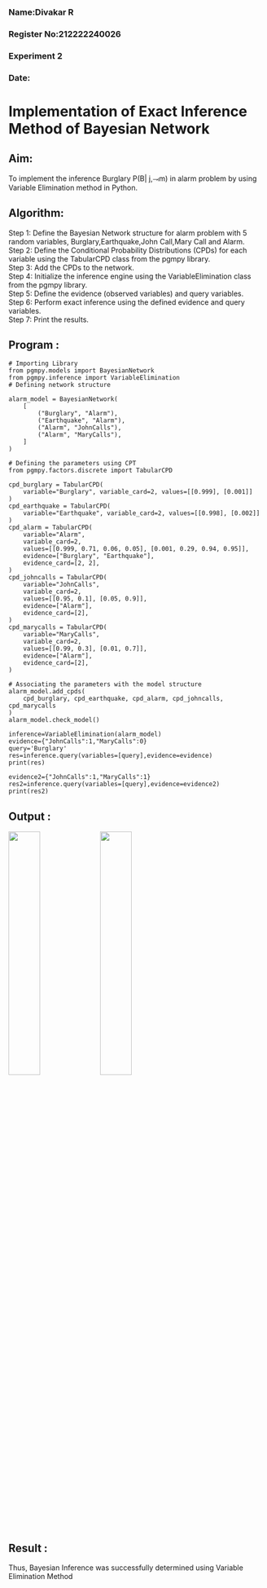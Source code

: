<H3>Name:Divakar R</H3>
<H3>Register No:212222240026</H3>
<H3>Experiment 2</H3>
<H3>Date:</H3>
<h1>Implementation of Exact Inference Method of Bayesian Network</h1>

## Aim:
To implement the inference Burglary P(B| j,⥗m) in alarm problem by using Variable Elimination method in Python.

## Algorithm:

Step 1: Define the Bayesian Network structure for alarm problem with 5 random variables, Burglary,Earthquake,John Call,Mary Call and Alarm.<br>
Step 2: Define the Conditional Probability Distributions (CPDs) for each variable using the TabularCPD class from the pgmpy library.<br>
Step 3: Add the CPDs to the network.<br>
Step 4: Initialize the inference engine using the VariableElimination class from the pgmpy library.<br>
Step 5: Define the evidence (observed variables) and query variables.<br>
Step 6: Perform exact inference using the defined evidence and query variables.<br>
Step 7: Print the results.<br>

## Program :
```
# Importing Library
from pgmpy.models import BayesianNetwork
from pgmpy.inference import VariableElimination
# Defining network structure

alarm_model = BayesianNetwork(
    [
        ("Burglary", "Alarm"),
        ("Earthquake", "Alarm"),
        ("Alarm", "JohnCalls"),
        ("Alarm", "MaryCalls"),
    ]
)

# Defining the parameters using CPT
from pgmpy.factors.discrete import TabularCPD

cpd_burglary = TabularCPD(
    variable="Burglary", variable_card=2, values=[[0.999], [0.001]]
)
cpd_earthquake = TabularCPD(
    variable="Earthquake", variable_card=2, values=[[0.998], [0.002]]
)
cpd_alarm = TabularCPD(
    variable="Alarm",
    variable_card=2,
    values=[[0.999, 0.71, 0.06, 0.05], [0.001, 0.29, 0.94, 0.95]],
    evidence=["Burglary", "Earthquake"],
    evidence_card=[2, 2],
)
cpd_johncalls = TabularCPD(
    variable="JohnCalls",
    variable_card=2,
    values=[[0.95, 0.1], [0.05, 0.9]],
    evidence=["Alarm"],
    evidence_card=[2],
)
cpd_marycalls = TabularCPD(
    variable="MaryCalls",
    variable_card=2,
    values=[[0.99, 0.3], [0.01, 0.7]],
    evidence=["Alarm"],
    evidence_card=[2],
)

# Associating the parameters with the model structure
alarm_model.add_cpds(
    cpd_burglary, cpd_earthquake, cpd_alarm, cpd_johncalls, cpd_marycalls
)
alarm_model.check_model()

inference=VariableElimination(alarm_model)
evidence={"JohnCalls":1,"MaryCalls":0}
query='Burglary'
res=inference.query(variables=[query],evidence=evidence)
print(res)

evidence2={"JohnCalls":1,"MaryCalls":1}
res2=inference.query(variables=[query],evidence=evidence2)
print(res2)
```


## Output :
<img src="https://github.com/user-attachments/assets/71450aae-2858-4227-be39-2c7fee1b8bd5" width=35%>
<img src="https://github.com/user-attachments/assets/9cdbe886-bcfc-4ffb-b4c1-6dcd0ae0cec5" width=35%>

## Result :
Thus, Bayesian Inference was successfully determined using Variable Elimination Method

